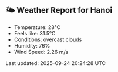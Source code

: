 <!-- WEATHER-START -->
## 🌤 Weather Report for Hanoi

- Temperature: 28°C
- Feels like: 31.5°C
- Conditions: overcast clouds
- Humidity: 76%
- Wind Speed: 2.26 m/s

Last updated: 2025-09-24 20:24:28 UTC
<!-- WEATHER-END -->
